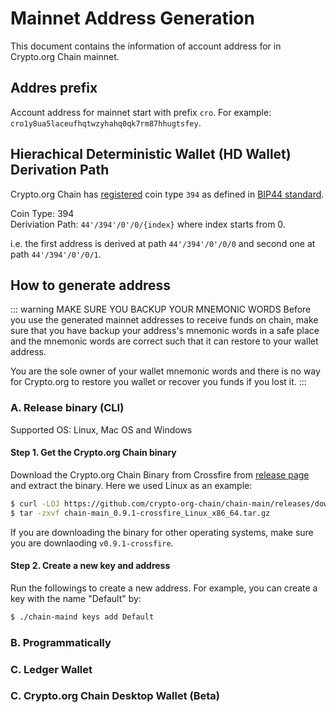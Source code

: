# Mainnet Address Generation

This document contains the information of account address for in Crypto.org Chain mainnet.

## Addres prefix

Account address for mainnet start with prefix `cro`. For example: `cro1y8ua5laceufhqtwzyhahq0qk7rm87hhugtsfey`.

## Hierachical Deterministic Wallet (HD Wallet) Derivation Path

Crypto.org Chain has [registered](https://github.com/satoshilabs/slips/blob/master/slip-0044.md) coin type `394` as defined in [BIP44 standard](https://github.com/bitcoin/bips/blob/master/bip-0044.mediawiki).

Coin Type: 394 <br />
Deriviation Path: `44'/394'/0'/0/{index}`  where index starts from 0.

i.e. the first address is derived at path `44'/394'/0'/0/0` and second one at path `44'/394'/0'/0/1`.

## How to generate address

::: warning MAKE SURE YOU BACKUP YOUR MNEMONIC WORDS
Before you use the generated mainnet addresses to receive funds on chain, make sure that you have backup your address's mnemonic words in a safe place and the mnemonic words are correct such that it can restore to your wallet address.

You are the sole owner of your wallet mnemonic words and there is no way for Crypto.org to restore you wallet or recover you funds if you lost it.
:::

### A. Release binary (CLI)

Supported OS: Linux, Mac OS and Windows

#### Step 1. Get the Crypto.org Chain binary

Download the Crypto.org Chain Binary from Crossfire from [release page](https://github.com/crypto-org-chain/chain-main/releases/tag/v0.9.1-crossfire) and extract the binary. Here we used Linux as an example:

```bash
$ curl -LOJ https://github.com/crypto-org-chain/chain-main/releases/download/v0.9.1-crossfire/chain-main_0.9.1-crossfire_Linux_x86_64.tar.gz
$ tar -zxvf chain-main_0.9.1-crossfire_Linux_x86_64.tar.gz
```

If you are downloading the binary for other operating systems, make sure you are downlaoding `v0.9.1-crossfire`.

#### Step 2. Create a new key and address

Run the followings to create a new address. For example, you can create a key with the name "Default" by:

```bash
$ ./chain-maind keys add Default 
```

### B. Programmatically

### C. Ledger Wallet

### C. Crypto.org Chain Desktop Wallet (Beta)
